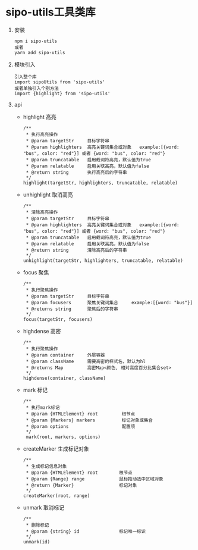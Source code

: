 # sipo-utils工具类库

1. 安装

   ```
   npm i sipo-utils
   或者
   yarn add sipo-utils
   ```

2. 模块引入

   ```
   引入整个库
   import sipoUtils from 'sipo-utils'
   或者单独引入个别方法
   import {highlight} from 'sipo-utils'
   ```

3. api

   - highlight  高亮

     ```
     /**
      * 执行高亮操作
      * @param targetStr     目标字符串
      * @param highlighters  高亮关键词集合或对象   example:[{word: "bus", color: "red"}] 或者 {word: "bus", color: "red"}
      * @param truncatable   启用截词符高亮，默认值为true
      * @param relatable     启用关联高亮，默认值为false
      * @return string       执行高亮后的字符串
      */
     highlight(targetStr, highlighters, truncatable, relatable)
     ```

   - unhighlight  取消高亮

     ```
     /**
      * 清除高亮操作
      * @param targetStr     目标字符串
      * @param highlighters  高亮关键词集合或对象   example:[{word: "bus", color: "red"}] 或者 {word: "bus", color: "red"}
      * @param truncatable   启用截词符高亮，默认值为true
      * @param relatable     启用关联高亮，默认值为false
      * @return string       清除高亮后的字符串
      */
     unhighlight(targetStr, highlighters, truncatable, relatable)
     ```

   - focus  聚焦

     ```
     /**
      * 执行聚焦操作
      * @param targetStr     目标字符串
      * @param focusers      聚焦关键词集合     example:[{word: "bus"}]
      * @returns string      聚焦后的字符串
      */
     focus(targetStr, focusers)
     ```

    - highdense  高密
      
      ```
      /**
       * 执行聚焦操作
       * @param container     外层容器
       * @param className     需要高密的样式名，默认为hl
       * @returns Map         高密Map<颜色, 相对高度百分比集合set>
       */
      highdense(container, className)
      ```

   - mark   标记

     ```
     /**
      * 执行mark标记
      * @param {HTMLElement} root         根节点
      * @param {Markers} markers          标记对象或集合
      * @param options                    配置项
      */
      mark(root, markers, options)
     ```
   - createMarker    生成标记对象

     ```
     /**
      * 生成标记信息对象
      * @param {HTMLElement} root        根节点
      * @param {Range} range             鼠标拖动选中区域对象
      * @return {Marker}                 标记对象
      */
     createMarker(root, range)
     ```

   - unmark   取消标记

     ```
     /**
      * 删除标记
      * @param {string} id               标记唯一标识
      */
     unmark(id)
     ```

   

   

   